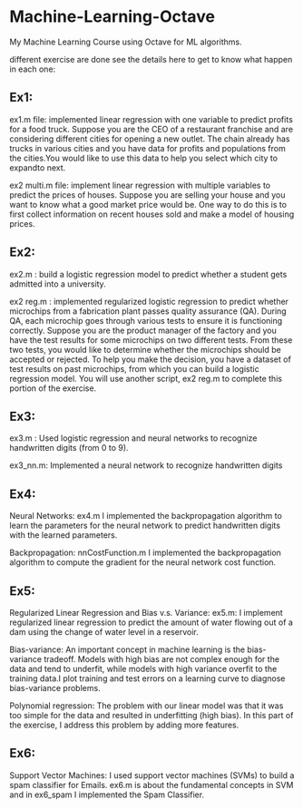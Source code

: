 # Machine-Learning-Octave
My Machine Learning Course using Octave for ML algorithms.

different exercise are done see the details here to get to know what happen in each one:

## Ex1: 

ex1.m file: implemented linear regression with one variable to predict profits for a food truck. Suppose you are the CEO of a
restaurant franchise and are considering different cities for opening a new outlet. The chain already has trucks in various cities and you have data for profits and populations from the cities.You would like to use this data to help you select which city to expandto next.

ex2 multi.m file: implement linear regression with multiple variables to predict the prices of houses. Suppose you are selling your house and you want to know what a good market price would be. One way to do this is to first collect information on recent houses sold and make a model of housing prices.

## Ex2: 

ex2.m : build a logistic regression model to predict whether a student gets admitted into a university. 

ex2 reg.m : implemented regularized logistic regression to predict whether microchips from a fabrication plant passes quality assurance (QA). During QA, each microchip goes through various tests to ensure it is functioning correctly. Suppose you are the product manager of the factory and you have the test results for some microchips on two different tests. From these two tests, you would like to determine whether the microchips should be accepted or rejected. To help you make the decision, you have a dataset of test results on past microchips, from which you can build a logistic regression model. You will use another script, ex2 reg.m to complete this portion of the exercise.

## Ex3:

ex3.m :  Used logistic regression and neural networks to recognize handwritten digits (from 0 to 9). 

ex3_nn.m: Implemented a neural network to recognize handwritten digits 

## Ex4:
Neural Networks: ex4.m
I implemented the backpropagation algorithm to learn the parameters for the neural network to predict handwritten digits with the learned parameters.

Backpropagation: nnCostFunction.m
I implemented the backpropagation algorithm to compute the gradient for the neural network cost function.

## Ex5:

Regularized Linear Regression and Bias v.s. Variance:
ex5.m: I implement regularized linear regression to predict the amount of water flowing out of a dam using the change of water level in a reservoir.

Bias-variance:
An important concept in machine learning is the bias-variance tradeoff. Models with high bias are not complex enough for the data and tend to underfit, while models with high variance overfit to the training data.I plot training and test errors on a learning curve to diagnose bias-variance problems.

Polynomial regression:
The problem with our linear model was that it was too simple for the data and resulted in underfitting (high bias). In this part of the exercise, I address this problem by adding more features.

## Ex6: 
Support Vector Machines:
 I used support vector machines (SVMs) to build a spam classifier for Emails. ex6.m is about the fundamental concepts in SVM and in ex6_spam I implemented the Spam Classifier.
